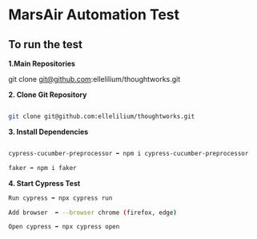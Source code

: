 # MarsAir Automation Test

## To run the test

**1.Main Repositories**

git clone git@github.com:ellelilium/thoughtworks.git


**2. Clone Git Repository**
```bash

git clone git@github.com:ellelilium/thoughtworks.git

```


**3. Install Dependencies**
```bash

cypress-cucumber-preprocessor ➡ npm i cypress-cucumber-preprocessor

faker ➡ npm i faker

```


**4. Start Cypress Test**
```bash
Run cypress ➡ npx cypress run

Add browser  ➡ --browser chrome (firefox, edge)

Open cypress ➡ npx cypress open
